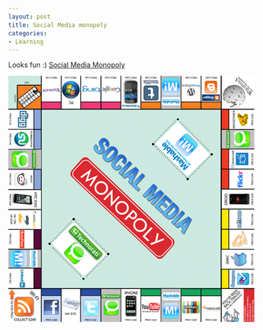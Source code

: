 ```yaml
---
layout: post
title: Social Media monopoly
categories:
- Learning
---
```


Looks fun :) [Social Media Monopoly](http://mashable.com/2010/08/09/social-media-monopoly/)

![](/img/social_media_monopoly_board4.jpg "social_media_monopoly_board4")
